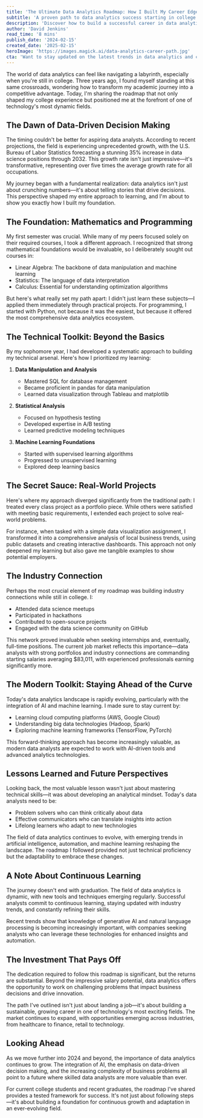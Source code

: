 ```yaml
---
title: 'The Ultimate Data Analytics Roadmap: How I Built My Career Edge in College'
subtitle: 'A proven path to data analytics success starting in college'
description: 'Discover how to build a successful career in data analytics while still in college through a comprehensive roadmap covering essential skills, real-world projects, and industry connections. Learn about the growing demand for data analysts and how to position yourself for success in this dynamic field.'
author: 'David Jenkins'
read_time: '8 mins'
publish_date: '2024-02-15'
created_date: '2025-02-15'
heroImage: 'https://images.magick.ai/data-analytics-career-path.jpg'
cta: 'Want to stay updated on the latest trends in data analytics and career development? Follow us on LinkedIn for expert insights, industry news, and networking opportunities that will help you stay ahead in your data analytics journey!'
---
```


The world of data analytics can feel like navigating a labyrinth, especially when you're still in college. Three years ago, I found myself standing at this same crossroads, wondering how to transform my academic journey into a competitive advantage. Today, I'm sharing the roadmap that not only shaped my college experience but positioned me at the forefront of one of technology's most dynamic fields.

## The Dawn of Data-Driven Decision Making

The timing couldn't be better for aspiring data analysts. According to recent projections, the field is experiencing unprecedented growth, with the U.S. Bureau of Labor Statistics forecasting a stunning 35% increase in data science positions through 2032. This growth rate isn't just impressive—it's transformative, representing over five times the average growth rate for all occupations.

My journey began with a fundamental realization: data analytics isn't just about crunching numbers—it's about telling stories that drive decisions. This perspective shaped my entire approach to learning, and I'm about to show you exactly how I built my foundation.

## The Foundation: Mathematics and Programming

My first semester was crucial. While many of my peers focused solely on their required courses, I took a different approach. I recognized that strong mathematical foundations would be invaluable, so I deliberately sought out courses in:

- Linear Algebra: The backbone of data manipulation and machine learning
- Statistics: The language of data interpretation
- Calculus: Essential for understanding optimization algorithms

But here's what really set my path apart: I didn't just learn these subjects—I applied them immediately through practical projects. For programming, I started with Python, not because it was the easiest, but because it offered the most comprehensive data analytics ecosystem.

## The Technical Toolkit: Beyond the Basics

By my sophomore year, I had developed a systematic approach to building my technical arsenal. Here's how I prioritized my learning:

1. **Data Manipulation and Analysis**
   - Mastered SQL for database management
   - Became proficient in pandas for data manipulation
   - Learned data visualization through Tableau and matplotlib

2. **Statistical Analysis**
   - Focused on hypothesis testing
   - Developed expertise in A/B testing
   - Learned predictive modeling techniques

3. **Machine Learning Foundations**
   - Started with supervised learning algorithms
   - Progressed to unsupervised learning
   - Explored deep learning basics

## The Secret Sauce: Real-World Projects

Here's where my approach diverged significantly from the traditional path: I treated every class project as a portfolio piece. While others were satisfied with meeting basic requirements, I extended each project to solve real-world problems.

For instance, when tasked with a simple data visualization assignment, I transformed it into a comprehensive analysis of local business trends, using public datasets and creating interactive dashboards. This approach not only deepened my learning but also gave me tangible examples to show potential employers.

## The Industry Connection

Perhaps the most crucial element of my roadmap was building industry connections while still in college. I:

- Attended data science meetups
- Participated in hackathons
- Contributed to open-source projects
- Engaged with the data science community on GitHub

This network proved invaluable when seeking internships and, eventually, full-time positions. The current job market reflects this importance—data analysts with strong portfolios and industry connections are commanding starting salaries averaging $83,011, with experienced professionals earning significantly more.

## The Modern Toolkit: Staying Ahead of the Curve

Today's data analytics landscape is rapidly evolving, particularly with the integration of AI and machine learning. I made sure to stay current by:

- Learning cloud computing platforms (AWS, Google Cloud)
- Understanding big data technologies (Hadoop, Spark)
- Exploring machine learning frameworks (TensorFlow, PyTorch)

This forward-thinking approach has become increasingly valuable, as modern data analysts are expected to work with AI-driven tools and advanced analytics technologies.

## Lessons Learned and Future Perspectives

Looking back, the most valuable lesson wasn't just about mastering technical skills—it was about developing an analytical mindset. Today's data analysts need to be:

- Problem solvers who can think critically about data
- Effective communicators who can translate insights into action
- Lifelong learners who adapt to new technologies

The field of data analytics continues to evolve, with emerging trends in artificial intelligence, automation, and machine learning reshaping the landscape. The roadmap I followed provided not just technical proficiency but the adaptability to embrace these changes.

## A Note About Continuous Learning

The journey doesn't end with graduation. The field of data analytics is dynamic, with new tools and techniques emerging regularly. Successful analysts commit to continuous learning, staying updated with industry trends, and constantly refining their skills.

Recent trends show that knowledge of generative AI and natural language processing is becoming increasingly important, with companies seeking analysts who can leverage these technologies for enhanced insights and automation.

## The Investment That Pays Off

The dedication required to follow this roadmap is significant, but the returns are substantial. Beyond the impressive salary potential, data analytics offers the opportunity to work on challenging problems that impact business decisions and drive innovation.

The path I've outlined isn't just about landing a job—it's about building a sustainable, growing career in one of technology's most exciting fields. The market continues to expand, with opportunities emerging across industries, from healthcare to finance, retail to technology.

## Looking Ahead

As we move further into 2024 and beyond, the importance of data analytics continues to grow. The integration of AI, the emphasis on data-driven decision making, and the increasing complexity of business problems all point to a future where skilled data analysts are more valuable than ever.

For current college students and recent graduates, the roadmap I've shared provides a tested framework for success. It's not just about following steps—it's about building a foundation for continuous growth and adaptation in an ever-evolving field.